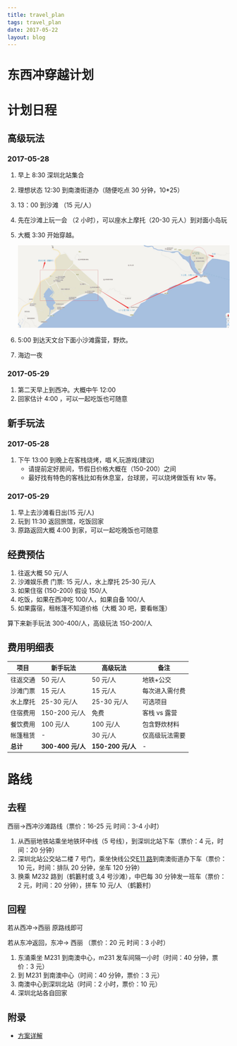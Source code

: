 ```yaml
---
title: travel_plan
tags: travel_plan
date: 2017-05-22
layout: blog
---
```


# 东西冲穿越计划

# 计划日程

## 高级玩法

### 2017-05-28

1. 早上 8:30 深圳北站集合
2. 理想状态 12:30 到南澳街道办（随便吃点 30 分钟，10\*25）
3. 13：00 到沙滩 （15 元/人）
4. 先在沙滩上玩一会 （2 小时），可以座水上摩托（20-30 元人）到对面小岛玩
5. 大概 3:30 开始穿越。

   ![](./travel_way.jpg)

6. 5:00 到达天文台下面小沙滩露营，野炊。
7. 海边一夜

### 2017-05-29

1. 第二天早上到西冲。大概中午 12:00
2. 回家估计 4:00 ，可以一起吃饭也可随意

## 新手玩法

### 2017-05-28

1. 下午 13:00 到晚上在客栈烧烤，唱 K,玩游戏(建议)
   - 请提前定好房间，节假日价格大概在（150-200）之间
   - 最好找有特色的客栈比如有休息室，台球房，可以烧烤做饭有 ktv 等。

### 2017-05-29

1. 早上去沙滩看日出(15 元/人)
2. 玩到 11:30 返回旅馆，吃饭回家
3. 原路返回大概 4:00 到家，可以一起吃晚饭也可随意

## 经费预估

1. 往返大概 50 元/人
2. 沙滩娱乐费 门票: 15 元/人，水上摩托 25-30 元/人
3. 如果住宿 (150-200) 假设 150/人
4. 吃饭，如果在西冲吃 100/人，如果自备 100/人
5. 如果露宿，租帐篷不知道价格（大概 30 吧，要看帐篷）

算下来新手玩法 300-400/人，高级玩法 150-200/人

## 费用明细表

| 项目     | 新手玩法          | 高级玩法          | 备注           |
| -------- | ----------------- | ----------------- | -------------- |
| 往返交通 | 50 元/人          | 50 元/人          | 地铁+公交      |
| 沙滩门票 | 15 元/人          | 15 元/人          | 每次进入需付费 |
| 水上摩托 | 25-30 元/人       | 25-30 元/人       | 可选项目       |
| 住宿费用 | 150-200 元/人     | 免费              | 客栈 vs 露营   |
| 餐饮费用 | 100 元/人         | 100 元/人         | 包含野炊材料   |
| 帐篷租赁 | -                 | 30 元/人          | 仅高级玩法需要 |
| **总计** | **300-400 元/人** | **150-200 元/人** | -              |

# 路线

## 去程

西丽->西冲沙滩路线（票价：16-25 元 时间：3-4 小时）

1. 从西丽地铁站乘坐地铁环中线（5 号线），到深圳北站下车（票价：4 元，时间：20 分钟）
2. 深圳北站公交站二楼 7 号门，乘坐快线公交[E11 路](http://jt.sz.bendibao.com/bus/linesearch.aspx)到南澳街道办下车（票价：10 元，时间：排队 20 分钟，坐车 120 分钟）
3. 换乘 M232 路到（鹤籔村或 3,4 号沙滩），中巴每 30 分钟发一班车（票价：2 元，时间：20 分钟），拼车 10 元/人 （鹤籔村）

## 回程

若从西冲->西丽 原路线即可

若从东冲返回，东冲-> 西丽 （票价：20 元 时间：3 小时）

1. 东涌乘坐 M231 到南澳中心，m231 发车间隔一小时（时间：40 分钟，票价：3 元）
2. 到 M231 到南澳中心（时间：40 分钟，票价：3 元）
3. 南澳中心到深圳北站（时间：2 小时，票价：10 元）
4. 深圳北站各自回家

## 附录

- [方案详解](./detail.md)
